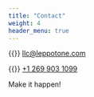 ```yaml
---
title: "Contact"
weight: 4
header_menu: true
---
```


{{<icon class="fa fa-envelope">}}&nbsp;[llc@leppotone.com](mailto:llc@leppotone.com)

{{<icon class="fa fa-phone">}}&nbsp;[+1 269 903 1099](tel:+12699031099)

Make it happen!
